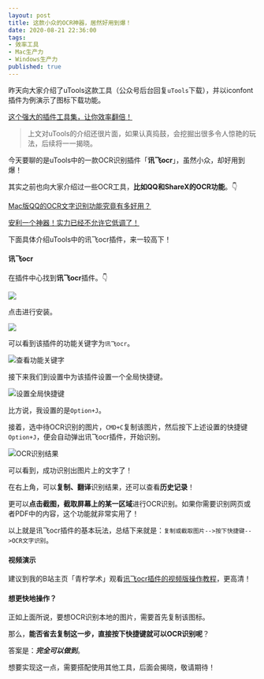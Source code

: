 ```yaml
---
layout: post
title: 这款小众的OCR神器，居然好用到爆！
date: 2020-08-21 22:36:00
tags: 
- 效率工具
- Mac生产力
- Windows生产力
published: true
---
```




昨天向大家介绍了uTools这款工具（公众号后台回复`uTools`下载），并以iconfont插件为例演示了图标下载功能。

[这个强大的插件工具集，让你效率翻倍！](https://mp.weixin.qq.com/s/-dPVrJn8DOxOKDuuPUdrNA)

> 上文对uTools的介绍还很片面，如果认真捣鼓，会挖掘出很多令人惊艳的玩法，后续将一一揭晓。

今天要聊的是uTools中的一款OCR识别插件「**讯飞ocr**」，虽然小众，却好用到爆！

其实之前也向大家介绍过一些OCR工具，**比如QQ和ShareX的OCR功能**。👇

[Mac版QQ的OCR文字识别功能究竟有多好用？](https://mp.weixin.qq.com/s/X3fBsimpV25wXJyN5BX3ww)

[安利一个神器！实力已经不允许它低调了！](https://mp.weixin.qq.com/s/zgCp0RwHQoOHLMcsq3SC8w)

下面具体介绍uTools中的讯飞ocr插件，来一较高下！

#### 讯飞ocr

在插件中心找到**讯飞ocr**插件。👇

![](https://figurebed-iseex.oss-cn-hangzhou.aliyuncs.com/img/20200820230756.png)

点击进行安装。

![](https://figurebed-iseex.oss-cn-hangzhou.aliyuncs.com/img/20200820231032.png)

可以看到该插件的功能关键字为`讯飞ocr`。

![查看功能关键字](https://figurebed-iseex.oss-cn-hangzhou.aliyuncs.com/img/20200820231111.png)

接下来我们到设置中为该插件设置一个全局快捷键。

![设置全局快捷键](https://figurebed-iseex.oss-cn-hangzhou.aliyuncs.com/img/20200820231535.png)

比方说，我设置的是`Option+J`。

接着，选中待OCR识别的图片，`CMD+C`复制该图片，然后按下上述设置的快捷键`Option+J`，便会自动弹出讯飞ocr插件，开始识别。

![OCR识别结果](https://figurebed-iseex.oss-cn-hangzhou.aliyuncs.com/img/20200820231853.png)

可以看到，成功识别出图片上的文字了！

在右上角，可以**复制、翻译**识别结果，还可以查看**历史记录**！

更可以**点击截图，截取屏幕上的某一区域**进行OCR识别。如果你需要识别网页或者PDF中的内容，这个功能就非常实用了！

以上就是讯飞ocr插件的基本玩法，总结下来就是：`复制或截取图片-->按下快捷键-->OCR文字识别`。

#### 视频演示

建议到我的B站主页「青柠学术」观看[讯飞ocr插件的视频版操作教程](https://www.bilibili.com/video/BV1J5411h7yf/)，更高清！


#### 想更快地操作？

正如上面所说，要想OCR识别本地的图片，需要首先复制该图标。

那么，**能否省去复制这一步，直接按下快捷键就可以OCR识别呢**？

答案是：***完全可以做到***。

想要实现这一点，需要搭配使用其他工具，后面会揭晓，敬请期待！
